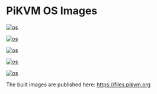 # PiKVM OS Images
[![os](https://github.com/pikvm/os/actions/workflows/v3-hdmi-rpi4.yml/badge.svg)](https://github.com/pikvm/os/actions/workflows/v3-hdmi-rpi4.yml)

[![os](https://github.com/pikvm/os/actions/workflows/v3-hdmi-rpi4-box.yml/badge.svg)](https://github.com/pikvm/os/actions/workflows/v3-hdmi-rpi4-box.yml)

[![os](https://github.com/pikvm/os/actions/workflows/v2-hdmi-rpi4.yml/badge.svg)](https://github.com/pikvm/os/actions/workflows/v2-hdmi-rpi4.yml)

[![os](https://github.com/pikvm/os/actions/workflows/v2-hdmiusb-rpi4.yml/badge.svg)](https://github.com/pikvm/os/actions/workflows/v2-hdmiusb-rpi4.yml)

[![os](https://github.com/pikvm/os/actions/workflows/v2-hdmi-zero2w.yml/badge.svg)](https://github.com/pikvm/os/actions/workflows/v2-hdmi-zero2w.yml)

The built images are published here: https://files.pikvm.org
